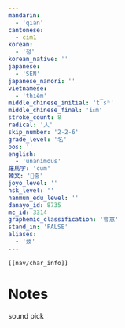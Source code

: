 ```yaml
---
mandarin:
  - 'qiān'
cantonese:
  - cim1
korean:
  - '첨'
korean_native: ''
japanese:
  - 'SEN'
japanese_nanori: ''
vietnamese:
  - 'thiêm'
middle_chinese_initial: 't͡sʰ'
middle_chinese_final: 'iᴇm'
stroke_count: 8
radical: '人'
skip_number: '2-2-6'
grade_level: '名'
pos: ''
english:
  - 'unanimous'
羅馬字: 'cum'
韓文: '춤'
joyo_level: ''
hsk_level: ''
hanmun_edu_level: ''
danayo_id: 8735
mc_id: 3314
graphemic_classification: '會意'
stand_in: 'FALSE'
aliases:
  - '僉'
---
```

```meta-bind-embed
[[nav/char_info]]
```

# Notes
sound pick
